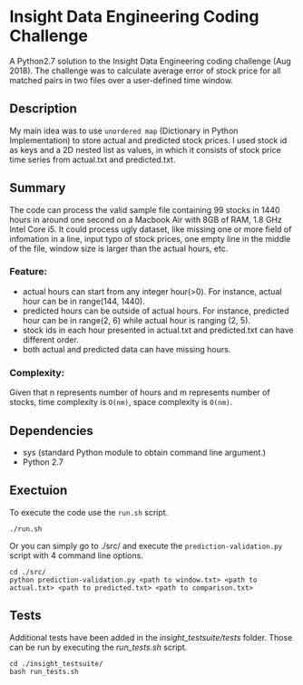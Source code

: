 # Insight Data Engineering Coding Challenge

A Python2.7 solution to the Insight Data Engineering coding challenge (Aug 2018).  The challenge was to calculate average error of stock price for all matched pairs in two files over a user-defined time window.

## Description

My main idea was to use `unordered map` (Dictionary in Python Implementation) to store actual and predicted stock prices. I used stock id as keys and a 2D nested list as values, in which it consists of stock price time series from actual.txt and predicted.txt. 

## Summary

The code can process the valid sample file containing 99 stocks in 1440 hours in around one second on a Macbook Air with 8GB of RAM, 1.8 GHz Intel Core i5. It could process ugly dataset, like missing one or more field of infomation in a line, input typo of stock prices, one empty line in the middle of the file, window size is larger than the actual hours, etc. 

### Feature:

* actual hours can start from any integer hour(>0). For instance, actual hour can be in range(144, 1440).
* predicted hours can be outside of actual hours. For instance, predicted hour can be in range(2, 6) while actual hour is ranging (2, 5).
* stock ids in each hour presented in actual.txt and predicted.txt can have different order.
* both actual and predicted data can have missing hours.

### Complexity:

Given that n represents number of hours and m represents number of stocks, time complexity is `O(nm)`, space complexity is `O(nm)`.

## Dependencies

- sys (standard Python module to obtain command line argument.)
- Python 2.7

## Exectuion

To execute the code use the `run.sh` script.

	./run.sh


Or you can simply go to ./src/ and execute the `prediction-validation.py` script with 4 command line options.

	cd ./src/
	python prediction-validation.py <path to window.txt> <path to actual.txt> <path to predicted.txt> <path to comparison.txt>


## Tests

Additional tests have been added in the _insight\_testsuite/tests_ folder. Those can be run by executing the _run\_tests.sh_ script.  

	cd ./insight_testsuite/
	bash run_tests.sh


